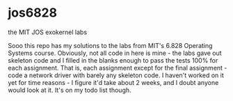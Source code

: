 # jos6828
the MIT JOS exokernel labs

Sooo this repo has my solutions to the labs from MIT's 6.828 Operating Systems course.  Obviously, not all code in here is mine - the labs gave out skeleton code and I filled in the blanks enough to pass the tests 100% for each assignment.  That is, each assignment except for the final assignment - code a network driver with barely any skeleton code.  I haven't worked on it yet for time reasons - I figure it'd take about 2 weeks, and I doubt anyone would look at it.  It's on my todo list though. 
